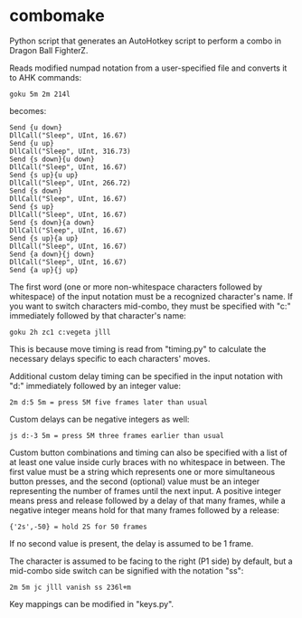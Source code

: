 # combomake
Python script that generates an AutoHotkey script to perform a combo in Dragon Ball FighterZ.

Reads modified numpad notation from a user-specified file and converts it to AHK commands:

    goku 5m 2m 214l

becomes:

    Send {u down}
    DllCall("Sleep", UInt, 16.67)
    Send {u up}
    DllCall("Sleep", UInt, 316.73)
    Send {s down}{u down}
    DllCall("Sleep", UInt, 16.67)
    Send {s up}{u up}
    DllCall("Sleep", UInt, 266.72)
    Send {s down}
    DllCall("Sleep", UInt, 16.67)
    Send {s up}
    DllCall("Sleep", UInt, 16.67)
    Send {s down}{a down}
    DllCall("Sleep", UInt, 16.67)
    Send {s up}{a up}
    DllCall("Sleep", UInt, 16.67)
    Send {a down}{j down}
    DllCall("Sleep", UInt, 16.67)
    Send {a up}{j up}

The first word (one or more non-whitespace characters followed by whitespace) of the input notation must be a recognized character's name. If you want to switch characters mid-combo, they must be specified with "c:" immediately followed by that character's name:

    goku 2h zc1 c:vegeta jlll

This is because move timing is read from "timing.py" to calculate the necessary delays specific to each characters' moves.

Additional custom delay timing can be specified in the input notation with "d:" immediately followed by an integer value:

    2m d:5 5m = press 5M five frames later than usual

Custom delays can be negative integers as well:

    js d:-3 5m = press 5M three frames earlier than usual

Custom button combinations and timing can also be specified with a list of at least one value inside curly braces with no whitespace in between. The first value must be a string which represents one or more simultaneous button presses, and the second (optional) value must be an integer representing the number of frames until the next input. A positive integer means press and release followed by a delay of that many frames, while a negative integer means hold for that many frames followed by a release:

    {'2s',-50} = hold 2S for 50 frames

 If no second value is present, the delay is assumed to be 1 frame.

 The character is assumed to be facing to the right (P1 side) by default, but a mid-combo side switch can be signified with the notation "ss":

    2m 5m jc jlll vanish ss 236l+m

Key mappings can be modified in "keys.py".